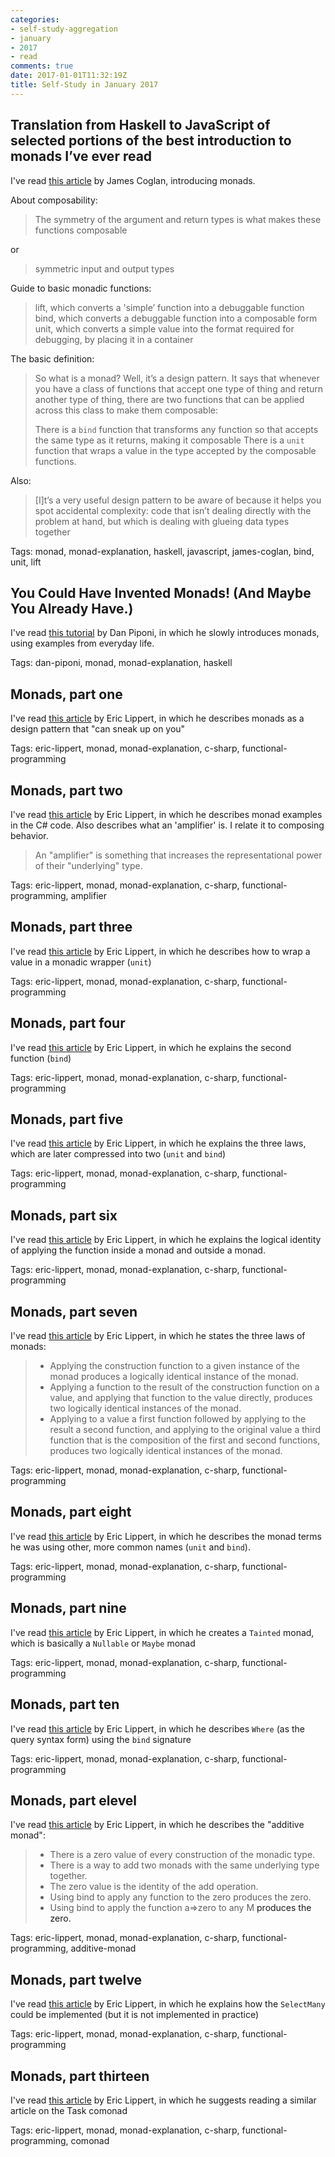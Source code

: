 ```yaml
---
categories:
- self-study-aggregation
- january 
- 2017
- read
comments: true
date: 2017-01-01T11:32:19Z
title: Self-Study in January 2017 
---
```

## Translation from Haskell to JavaScript of selected portions of the best introduction to monads I’ve ever read

I've read [this article][js-monads-tutorial] by James Coglan, introducing monads.

About composability:

> The symmetry of the argument and return types is what makes these functions composable

or

> symmetric input and output types

Guide to basic monadic functions:

> lift, which converts a 'simple’ function into a debuggable function
> bind, which converts a debuggable function into a composable form
> unit, which converts a simple value into the format required for debugging, by placing it in a container

The basic definition:

> So what is a monad? Well, it’s a design pattern. It says that whenever you have a class of functions that accept one type of thing and return another type of thing, there are two functions that can be applied across this class to make them composable:
> 
> There is a `bind` function that transforms any function so that accepts the same type as it returns, making it composable
> There is a `unit` function that wraps a value in the type accepted by the composable functions.

Also:

> [I]t’s a very useful design pattern to be aware of because it helps you spot accidental complexity: code that isn’t dealing directly with the problem at hand, but which is dealing with glueing data types together

Tags: monad, monad-explanation, haskell, javascript, james-coglan, bind, unit, lift

[js-monads-tutorial]: https://blog.jcoglan.com/2011/03/05/translation-from-haskell-to-javascript-of-selected-portions-of-the-best-introduction-to-monads-ive-ever-read/


## You Could Have Invented Monads! (And Maybe You Already Have.)

I've read [this tutorial][haskell-monad-tutorial] by Dan Piponi, in which he slowly introduces monads, using examples from everyday life.

Tags: dan-piponi, monad, monad-explanation, haskell

[haskell-monad-tutorial]: http://blog.sigfpe.com/2006/08/you-could-have-invented-monads-and.html


## Monads, part one

I've read [this article][monad-1-lippert] by Eric Lippert, in which he describes monads as a design pattern that "can sneak up on you"

Tags: eric-lippert, monad, monad-explanation, c-sharp, functional-programming

[monad-1-lippert]: https://ericlippert.com/2013/02/21/monads-part-one/

## Monads, part two

I've read [this article][monad-2-lippert] by Eric Lippert, in which he describes monad examples in the C# code. Also describes what an 'amplifier' is. I relate it to composing behavior.

> An "amplifier" is something that increases the representational power of their "underlying" type.

Tags: eric-lippert, monad, monad-explanation, c-sharp, functional-programming, amplifier

[monad-2-lippert]: https://ericlippert.com/2013/02/25/monads-part-two/ 

## Monads, part three

I've read [this article][monad-3-lippert] by Eric Lippert, in which he describes how to wrap a value in a monadic wrapper (`unit`) 

Tags: eric-lippert, monad, monad-explanation, c-sharp, functional-programming

[monad-3-lippert]: https://ericlippert.com/2013/02/28/monads-part-three/ 

## Monads, part four

I've read [this article][monad-4-lippert] by Eric Lippert, in which he explains the second function (`bind`) 

Tags: eric-lippert, monad, monad-explanation, c-sharp, functional-programming

[monad-4-lippert]: https://ericlippert.com/2013/03/04/monads-part-four/ 

## Monads, part five

I've read [this article][monad-5-lippert] by Eric Lippert, in which he explains the three laws, which are later compressed into two (`unit` and `bind`)

Tags: eric-lippert, monad, monad-explanation, c-sharp, functional-programming

[monad-5-lippert]: https://ericlippert.com/2013/03/07/monads-part-five/

## Monads, part six

I've read [this article][monad-6-lippert] by Eric Lippert, in which he explains the logical identity of applying the function inside a monad and outside a monad.

Tags: eric-lippert, monad, monad-explanation, c-sharp, functional-programming

[monad-6-lippert]: https://ericlippert.com/2013/03/11/monads-part-six/

## Monads, part seven

I've read [this article][monad-7-lippert] by Eric Lippert, in which he states the three laws of monads:

> * Applying the construction function to a given instance of the monad produces a logically identical instance of the monad.
> * Applying a function to the result of the construction function on a value, and applying that function to the value directly, produces two logically identical instances of the monad.
> * Applying to a value a first function followed by applying to the result a second function, and applying to the original value a third function that is the composition of the first and second functions, produces two logically identical instances of the monad.

Tags: eric-lippert, monad, monad-explanation, c-sharp, functional-programming

[monad-7-lippert]: https://ericlippert.com/2013/03/14/monads-part-seven/

## Monads, part eight

I've read [this article][monad-8-lippert] by Eric Lippert, in which he describes the monad terms he was using other, more common names (`unit` and `bind`).

Tags: eric-lippert, monad, monad-explanation, c-sharp, functional-programming

[monad-8-lippert]: https://ericlippert.com/2013/03/18/monads-part-eight/ 

## Monads, part nine

I've read [this article][monad-9-lippert] by Eric Lippert, in which he creates a `Tainted` monad, which is basically a `Nullable` or `Maybe` monad

Tags: eric-lippert, monad, monad-explanation, c-sharp, functional-programming

[monad-9-lippert]: https://ericlippert.com/2013/03/21/monads-part-nine/

## Monads, part ten

I've read [this article][monad-10-lippert] by Eric Lippert, in which he describes `Where` (as the query syntax form) using the `bind` signature

Tags: eric-lippert, monad, monad-explanation, c-sharp, functional-programming

[monad-10-lippert]: https://ericlippert.com/2013/03/25/monads-part-ten/

## Monads, part elevel

I've read [this article][monad-11-lippert] by Eric Lippert, in which he describes the "additive monad":

> * There is a zero value of every construction of the monadic type.
> * There is a way to add two monads with the same underlying type together.
> * The zero value is the identity of the add operation.
> * Using bind to apply any function to the zero produces the zero.
> * Using bind to apply the function a=\>zero to any M<A> produces the zero.

Tags: eric-lippert, monad, monad-explanation, c-sharp, functional-programming, additive-monad

[monad-11-lippert]: https://ericlippert.com/2013/03/28/monads-part-eleven/

## Monads, part twelve

I've read [this article][monad-12-lippert] by Eric Lippert, in which he explains how the `SelectMany` could be implemented (but it is not implemented in practice)

Tags: eric-lippert, monad, monad-explanation, c-sharp, functional-programming

[monad-12-lippert]: https://ericlippert.com/2013/04/02/monads-part-twelve/

## Monads, part thirteen

I've read [this article][monad-13-lippert] by Eric Lippert, in which he suggests reading a similar article on the Task comonad

Tags: eric-lippert, monad, monad-explanation, c-sharp, functional-programming, comonad

[monad-13-lippert]: https://ericlippert.com/2013/04/03/monads-part-thirteen/


